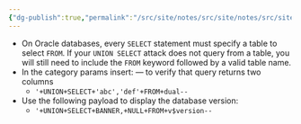 ```yaml
---
{"dg-publish":true,"permalink":"/src/site/notes/src/site/notes/src/site/notes/src/site/notes/main/cs/ps-wsa-labs/sq-li/querying-the-database-type-and-version-on-oracle/"}
---
```







- On Oracle databases, every `SELECT` statement must specify a table to select `FROM`. If your `UNION SELECT` attack does not query from a table, you will still need to include the `FROM` keyword followed by a valid table name.
- In the category params insert: — to verify that query returns two columns
    - `'+UNION+SELECT+'abc','def'+FROM+dual--`
- Use the following payload to display the database version:
    - `'+UNION+SELECT+BANNER,+NULL+FROM+v$version--`